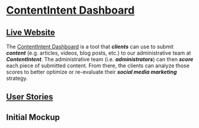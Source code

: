# [ContentIntent Dashboard](https://contentintent.herokuapp.com/)

## [Live Website](https://contentintent.herokuapp.com/)

The [ContentIntent Dashboard](https://contentintent.herokuapp.com/) is a tool that **_clients_** can use to submit **_content_** (e.g. articles, videos, blog posts, etc.) to our administrative team at **_ContentIntent_**. The administrative team (i.e. **_administrators_**) can then **_score_** each piece of submitted content. From there, the clients can analyze those scores to better optimize or re-evaluate their **_social media marketing_** strategy.

## [User Stories](https://docs.google.com/document/d/e/2PACX-1vSbh-xjlVhgA3C-ge2lpnPWIzROg96GCcywvEodY0sIqLbu5DeRq6tVc6JiOh9s4PMbwCniC1REKhfe/pub)

## Initial Mockup
![]()
